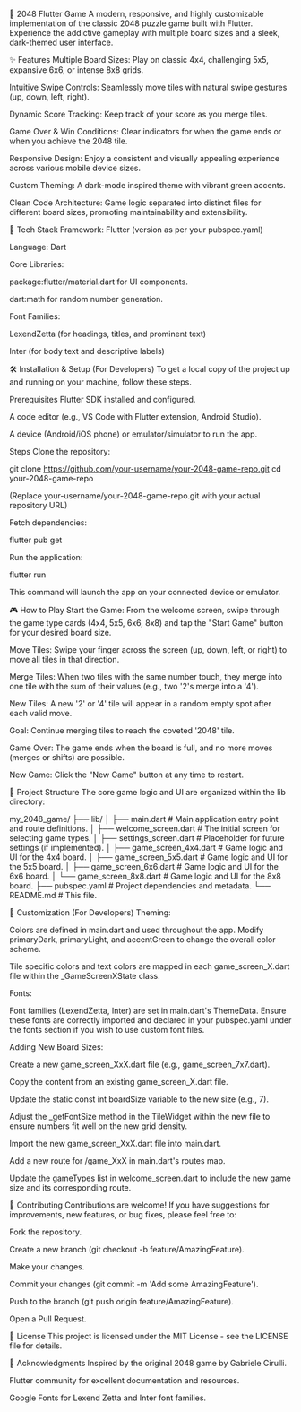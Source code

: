 🎲 2048 Flutter Game
A modern, responsive, and highly customizable implementation of the classic 2048 puzzle game built with Flutter. Experience the addictive gameplay with multiple board sizes and a sleek, dark-themed user interface.

✨ Features
Multiple Board Sizes: Play on classic 4x4, challenging 5x5, expansive 6x6, or intense 8x8 grids.

Intuitive Swipe Controls: Seamlessly move tiles with natural swipe gestures (up, down, left, right).

Dynamic Score Tracking: Keep track of your score as you merge tiles.

Game Over & Win Conditions: Clear indicators for when the game ends or when you achieve the 2048 tile.

Responsive Design: Enjoy a consistent and visually appealing experience across various mobile device sizes.

Custom Theming: A dark-mode inspired theme with vibrant green accents.

Clean Code Architecture: Game logic separated into distinct files for different board sizes, promoting maintainability and extensibility.

🚀 Tech Stack
Framework: Flutter (version as per your pubspec.yaml)

Language: Dart

Core Libraries:

package:flutter/material.dart for UI components.

dart:math for random number generation.

Font Families:

LexendZetta (for headings, titles, and prominent text)

Inter (for body text and descriptive labels)

🛠️ Installation & Setup (For Developers)
To get a local copy of the project up and running on your machine, follow these steps.

Prerequisites
Flutter SDK installed and configured.

A code editor (e.g., VS Code with Flutter extension, Android Studio).

A device (Android/iOS phone) or emulator/simulator to run the app.

Steps
Clone the repository:

git clone https://github.com/your-username/your-2048-game-repo.git
cd your-2048-game-repo

(Replace your-username/your-2048-game-repo.git with your actual repository URL)

Fetch dependencies:

flutter pub get

Run the application:

flutter run

This command will launch the app on your connected device or emulator.

🎮 How to Play
Start the Game: From the welcome screen, swipe through the game type cards (4x4, 5x5, 6x6, 8x8) and tap the "Start Game" button for your desired board size.

Move Tiles: Swipe your finger across the screen (up, down, left, or right) to move all tiles in that direction.

Merge Tiles: When two tiles with the same number touch, they merge into one tile with the sum of their values (e.g., two '2's merge into a '4').

New Tiles: A new '2' or '4' tile will appear in a random empty spot after each valid move.

Goal: Continue merging tiles to reach the coveted '2048' tile.

Game Over: The game ends when the board is full, and no more moves (merges or shifts) are possible.

New Game: Click the "New Game" button at any time to restart.

📂 Project Structure
The core game logic and UI are organized within the lib directory:

my_2048_game/
├── lib/
│   ├── main.dart             # Main application entry point and route definitions.
│   ├── welcome_screen.dart   # The initial screen for selecting game types.
│   ├── settings_screen.dart  # Placeholder for future settings (if implemented).
│   ├── game_screen_4x4.dart  # Game logic and UI for the 4x4 board.
│   ├── game_screen_5x5.dart  # Game logic and UI for the 5x5 board.
│   ├── game_screen_6x6.dart  # Game logic and UI for the 6x6 board.
│   └── game_screen_8x8.dart  # Game logic and UI for the 8x8 board.
├── pubspec.yaml              # Project dependencies and metadata.
└── README.md                 # This file.

🎨 Customization (For Developers)
Theming:

Colors are defined in main.dart and used throughout the app. Modify primaryDark, primaryLight, and accentGreen to change the overall color scheme.

Tile specific colors and text colors are mapped in each game_screen_X.dart file within the _GameScreenXState class.

Fonts:

Font families (LexendZetta, Inter) are set in main.dart's ThemeData. Ensure these fonts are correctly imported and declared in your pubspec.yaml under the fonts section if you wish to use custom font files.

Adding New Board Sizes:

Create a new game_screen_XxX.dart file (e.g., game_screen_7x7.dart).

Copy the content from an existing game_screen_X.dart file.

Update the static const int boardSize variable to the new size (e.g., 7).

Adjust the _getFontSize method in the TileWidget within the new file to ensure numbers fit well on the new grid density.

Import the new game_screen_XxX.dart file into main.dart.

Add a new route for /game_XxX in main.dart's routes map.

Update the gameTypes list in welcome_screen.dart to include the new game size and its corresponding route.

🤝 Contributing
Contributions are welcome! If you have suggestions for improvements, new features, or bug fixes, please feel free to:

Fork the repository.

Create a new branch (git checkout -b feature/AmazingFeature).

Make your changes.

Commit your changes (git commit -m 'Add some AmazingFeature').

Push to the branch (git push origin feature/AmazingFeature).

Open a Pull Request.

📄 License
This project is licensed under the MIT License - see the LICENSE file for details.

🙏 Acknowledgments
Inspired by the original 2048 game by Gabriele Cirulli.

Flutter community for excellent documentation and resources.

Google Fonts for Lexend Zetta and Inter font families.
